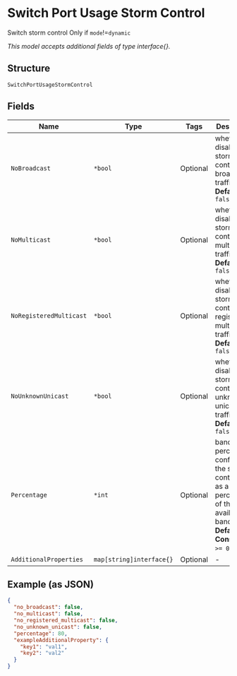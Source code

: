 
# Switch Port Usage Storm Control

Switch storm control
Only if `mode`!=`dynamic`

*This model accepts additional fields of type interface{}.*

## Structure

`SwitchPortUsageStormControl`

## Fields

| Name | Type | Tags | Description |
|  --- | --- | --- | --- |
| `NoBroadcast` | `*bool` | Optional | whether to disable storm control on broadcast traffic<br>**Default**: `false` |
| `NoMulticast` | `*bool` | Optional | whether to disable storm control on multicast traffic<br>**Default**: `false` |
| `NoRegisteredMulticast` | `*bool` | Optional | whether to disable storm control on registered multicast traffic<br>**Default**: `false` |
| `NoUnknownUnicast` | `*bool` | Optional | whether to disable storm control on unknown unicast traffic<br>**Default**: `false` |
| `Percentage` | `*int` | Optional | bandwidth-percentage, configures the storm control level as a percentage of the available bandwidth<br>**Default**: `80`<br>**Constraints**: `>= 0`, `<= 100` |
| `AdditionalProperties` | `map[string]interface{}` | Optional | - |

## Example (as JSON)

```json
{
  "no_broadcast": false,
  "no_multicast": false,
  "no_registered_multicast": false,
  "no_unknown_unicast": false,
  "percentage": 80,
  "exampleAdditionalProperty": {
    "key1": "val1",
    "key2": "val2"
  }
}
```

